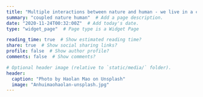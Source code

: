 ```yaml
---
title: "Multiple interactions between nature and human - we live in a complex system"  # Add a page title.
summary: "coupled nature human"  # Add a page description.
date: "2020-11-24T00:32:00Z"  # Add today's date.
type: "widget_page"  # Page type is a Widget Page

reading_time: true  # Show estimated reading time?
share: true  # Show social sharing links?
profile: false  # Show author profile?
comments: false  # Show comments?

# Optional header image (relative to `static/media/` folder).
header:
  caption: "Photo by Haolan Mao on Unsplash"
  image: "Anhuimaohaolan-unsplash.jpg"
---
```

 

